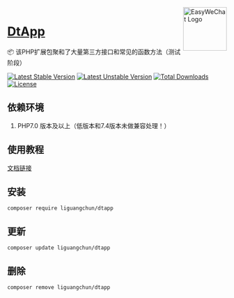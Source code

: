 <img align="right" width="100" src="https://aliyun.oss.dtapp.net/public/hao/images/ico.png" alt="EasyWeChat Logo"/>

<h1 align="left"><a href="https://www.dtapp.net/">DtApp</a></h1>

📦 该PHP扩展包聚和了大量第三方接口和常见的函数方法（测试阶段）

[![Latest Stable Version](https://poser.pugx.org/liguangchun/dtapp/v/stable)](https://packagist.org/packages/liguangchun/dtapp) 
[![Latest Unstable Version](https://poser.pugx.org/liguangchun/dtapp/v/unstable)](https://packagist.org/packages/liguangchun/dtapp) 
[![Total Downloads](https://poser.pugx.org/liguangchun/dtapp/downloads)](https://packagist.org/packages/liguangchun/dtapp) 
[![License](https://poser.pugx.org/liguangchun/dtapp/license)](https://packagist.org/packages/liguangchun/dtapp)

## 依赖环境

1. PHP7.0 版本及以上（低版本和7.4版本未做兼容处理！）

## 使用教程
[文档链接](https://apidoc.dtapp.net/web/#/4 "文档链接")

## 安装

```text
composer require liguangchun/dtapp
```

## 更新

```text
composer update liguangchun/dtapp
```

## 删除

```text
composer remove liguangchun/dtapp
```
